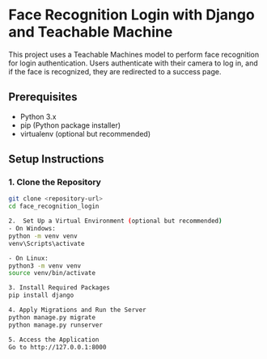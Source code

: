 # Face Recognition Login with Django and Teachable Machine

This project uses a Teachable Machines model to perform face recognition for login authentication. Users authenticate with their camera to log in, and if the face is recognized, they are redirected to a success page.

## Prerequisites

- Python 3.x
- pip (Python package installer)
- virtualenv (optional but recommended)

## Setup Instructions

### 1. Clone the Repository

```bash
git clone <repository-url>
cd face_recognition_login

2.  Set Up a Virtual Environment (optional but recommended)
- On Windows:
python -m venv venv
venv\Scripts\activate

- On Linux:
python3 -m venv venv
source venv/bin/activate

3. Install Required Packages
pip install django

4. Apply Migrations and Run the Server
python manage.py migrate
python manage.py runserver

5. Access the Application
Go to http://127.0.0.1:8000
```
